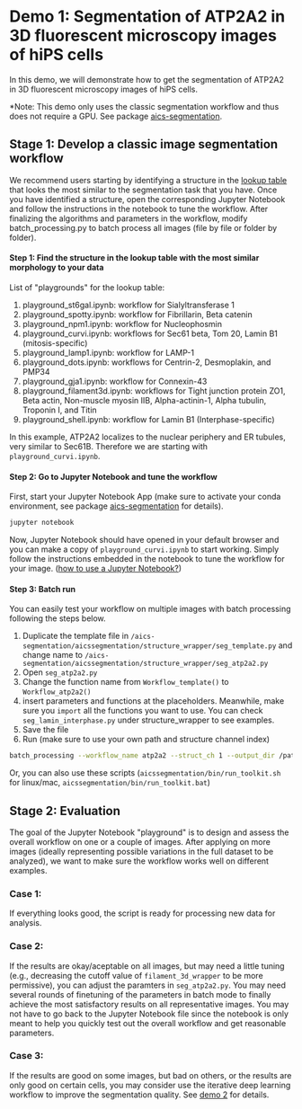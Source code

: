 # Demo 1: Segmentation of ATP2A2 in 3D fluorescent microscopy images of hiPS cells 

In this demo, we will demonstrate how to get the segmentation of ATP2A2 in 3D fluorescent microscopy images of hiPS cells. 

*Note: This demo only uses the classic segmentation workflow and thus does not require a GPU. See package [aics-segmentation](https://github.com/AllenCell/aics-segmentation).

## Stage 1: Develop a classic image segmentation workflow

We recommend users starting by identifying a structure in the [lookup table](https://www.allencell.org/segmenter.html) that looks the most similar to the segmentation task that you have. Once you have identified a structure, open the corresponding Jupyter Notebook and follow the instructions in the notebook to tune the workflow. After finalizing the algorithms and parameters in the workflow, modify batch_processing.py to batch process all images (file by file or folder by folder).

#### Step 1: Find the structure in the lookup table with the most similar morphology to your data

List of "playgrounds" for the lookup table:

1. playground_st6gal.ipynb: workflow for Sialyltransferase 1
2. playground_spotty.ipynb: workflow for Fibrillarin, Beta catenin
3. playground_npm1.ipynb: workflow for Nucleophosmin
4. playground_curvi.ipynb: workflows for Sec61 beta, Tom 20, Lamin B1 (mitosis-specific)
5. playground_lamp1.ipynb: workflow for LAMP-1
6. playground_dots.ipynb: workflows for Centrin-2, Desmoplakin, and PMP34
7. playground_gja1.ipynb: workflow for Connexin-43
8. playground_filament3d.ipynb: workflows for Tight junction protein ZO1, Beta actin, Non-muscle myosin IIB, Alpha-actinin-1, Alpha tubulin, Troponin I, and Titin
9. playground_shell.ipynb: workflow for Lamin B1 (Interphase-specific)

In this example, ATP2A2 localizes to the nuclear periphery and ER tubules, very similar to Sec61B. Therefore we are starting with `playground_curvi.ipynb`.

#### Step 2: Go to Jupyter Notebook and tune the workflow

First, start your Jupyter Notebook App (make sure to activate your conda environment, see package [aics-segmentation](https://github.com/AllenCell/aics-segmentation) for details).

```bash
jupyter notebook
```

Now, Jupyter Notebook should have opened in your default browser and you can make a copy of `playground_curvi.ipynb` to start working. Simply follow the instructions embedded in the notebook to tune the workflow for your image. ([how to use a Jupyter Notebook?](https://jupyter-notebook-beginner-guide.readthedocs.io/en/latest/execute.html#executing-a-notebook))

#### Step 3: Batch run 

You can easily test your workflow on multiple images with batch processing following the steps below.

1. Duplicate the template file in `/aics-segmentation/aicssegmentation/structure_wrapper/seg_template.py` and change name to `/aics-segmentation/aicssegmentation/structure_wrapper/seg_atp2a2.py`
2. Open `seg_atp2a2.py`
3. Change the function name from `Workflow_template()` to `Workflow_atp2a2()`
4. insert parameters and functions at the placeholders. Meanwhile, make sure you `import` all the functions you want to use. You can check `seg_lamin_interphase.py` under structure_wrapper to see examples.
5. Save the file
6. Run (make sure to use your own path and structure channel index)

```bash
batch_processing --workflow_name atp2a2 --struct_ch 1 --output_dir /path/to/output per_dir --input_dir /path/to/raw --data_type .czi
```
Or, you can also use these scripts (`aicssegmentation/bin/run_toolkit.sh` for linux/mac, `aicssegmentation/bin/run_toolkit.bat`)

## Stage 2: Evaluation

The goal of the Jupyter Notebook "playground" is to design and assess the overall workflow on one or a couple of images. After applying on more images (ideally representing possible variations in the full dataset to be analyzed), we want to make sure the workflow works well on different examples. 

### Case 1:

If everything looks good, the script is ready for processing new data for analysis.

### Case 2: 

If the results are okay/aceptable on all images, but may need a little tuning (e.g., decreasing the cutoff value of `filament_3d_wrapper` to be more permissive), you can adjust the paramters in `seg_atp2a2.py`. You may need several rounds of finetuning of the parameters in batch mode to finally achieve the most satisfactory results on all representative images. You may not have to go back to the Jupyter Notebook file since the notebook is only meant to help you quickly test out the overall workflow and get reasonable parameters.

### Case 3: 

If the results are good on some images, but bad on others, or the results are only good on certain cells, you may consider use the iterative deep learning workflow to improve the segmentation quality. See [demo 2](./demo_2.md) for details.


